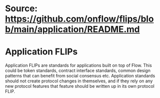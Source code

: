 # Source: https://github.com/onflow/flips/blob/main/application/README.md

# Application FLIPs

Application FLIPs are standards for applications built on top of Flow.
This could be token standards, contract interface standards, common design patterns that can benefit from social consensus etc.
Application standards should not create protocol changes in themselves,
and if they rely on any new protocol features that feature should be written up in its own protocol FLIP.
